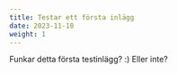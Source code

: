 ```yaml
---
title: Testar ett första inlägg
date: 2023-11-10
weight: 1
---
```

Funkar detta första testinlägg? :)
Eller inte?